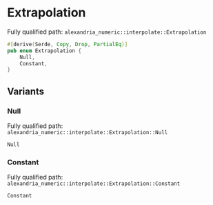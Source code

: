 # Extrapolation

Fully qualified path: `alexandria_numeric::interpolate::Extrapolation`

```rust
#[derive(Serde, Copy, Drop, PartialEq)]
pub enum Extrapolation {
    Null,
    Constant,
}
```

## Variants

### Null

Fully qualified path: `alexandria_numeric::interpolate::Extrapolation::Null`

```rust
Null
```

### Constant

Fully qualified path: `alexandria_numeric::interpolate::Extrapolation::Constant`

```rust
Constant
```


